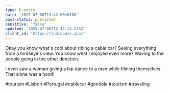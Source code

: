 ```yaml
---
type: h-entry
date: '2025-07-06T13:42:00+0100'
post-status: published
sensitive: 'false'
updated: '2025-07-06T12:42:12.233Z'
client_id: 'https://indiepass.app/'
---
```

Okay you know what's cool about riding a cable car? Seeing everything from a birdseye's view. You know what I enjoyed even more? Waving to the people going in the other direction. 

I even saw a woman giving a lap dance to a man while filming themselves. That alone was a hoot!!

#tourism #Lisbon #Portugal #cablecar #gondola #tourism #traveling
